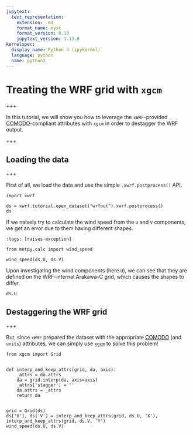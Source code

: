 ```yaml
---
jupytext:
  text_representation:
    extension: .md
    format_name: myst
    format_version: 0.13
    jupytext_version: 1.13.8
kernelspec:
  display_name: Python 3 (ipykernel)
  language: python
  name: python3
---
```


# Treating the WRF grid with `xgcm`

+++

In this tutorial, we will show you how to leverage the `xWRF`-provided [COMODO](https://web.archive.org/web/20160417032300/http://pycomodo.forge.imag.fr/norm.html)-compliant attributes with `xgcm` in order to destagger the WRF output.

+++

## Loading the data

+++

First of all, we load the data and use the simple `.xwrf.postprocess()` API.

```{code-cell} ipython3
import xwrf

ds = xwrf.tutorial.open_dataset("wrfout").xwrf.postprocess()
ds
```

If we naively try to calculate the wind speed from the `U` and `V` components, we get an error due to them having different shapes.

```{code-cell} ipython3
:tags: [raises-exception]

from metpy.calc import wind_speed

wind_speed(ds.U, ds.V)
```

Upon investigating the wind components (here `U`), we can see that they are defined on the WRF-internal Arakawa-C grid, which causes the shapes to differ.

```{code-cell} ipython3
ds.U
```

## Destaggering the WRF grid

+++

But, since `xWRF` prepared the dataset with the appropriate [COMODO](https://web.archive.org/web/20160417032300/http://pycomodo.forge.imag.fr/norm.html) (and `units`) attributes, we can simply use [`xgcm`](https://xgcm.readthedocs.io/en/latest/grids.html) to solve this problem!

```{code-cell} ipython3
from xgcm import Grid


def interp_and_keep_attrs(grid, da, axis):
    _attrs = da.attrs
    da = grid.interp(da, axis=axis)
    _attrs['stagger'] = ''
    da.attrs = _attrs
    return da


grid = Grid(ds)
ds['U'], ds['V'] = interp_and_keep_attrs(grid, ds.U, 'X'), interp_and_keep_attrs(grid, ds.V, 'Y')
wind_speed(ds.U, ds.V)
```
